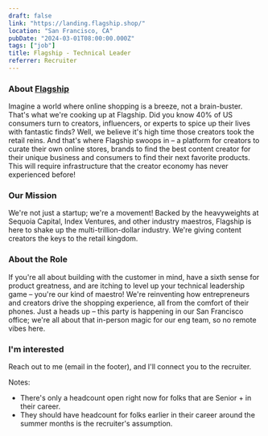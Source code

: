 ```yaml
---
draft: false
link: "https://landing.flagship.shop/"
location: "San Francisco, CA"
pubDate: "2024-03-01T08:00:00.000Z"
tags: ["job"]
title: Flagship - Technical Leader
referrer: Recruiter
---
```


### About [Flagship](https://landing.flagship.shop/)

Imagine a world where online shopping is a breeze, not a brain-buster. That's what we're cooking up at Flagship. Did you know 40% of US consumers turn to creators, influencers, or experts to spice up their lives with fantastic finds? Well, we believe it's high time those creators took the retail reins. And that's where Flagship swoops in – a platform for creators to curate their own online stores, brands to find the best content creator for their unique business and consumers to find their next favorite products. This will require infrastructure that the creator economy has never experienced before!

### Our Mission

We're not just a startup; we're a movement! Backed by the heavyweights at Sequoia Capital, Index Ventures, and other industry maestros, Flagship is here to shake up the multi-trillion-dollar industry. We're giving content creators the keys to the retail kingdom.

### About the Role

If you're all about building with the customer in mind, have a sixth sense for product greatness, and are itching to level up your technical leadership game – you're our kind of maestro! We're reinventing how entrepreneurs and creators drive the shopping experience, all from the comfort of their phones. Just a heads up – this party is happening in our San Francisco office; we're all about that in-person magic for our eng team, so no remote vibes here.

### I'm interested

Reach out to me (email in the footer), and I'll connect you to the recruiter.

Notes:

- There's only a headcount open right now for folks that are Senior + in their career. 
- They should have headcount for folks earlier in their career around the summer months is the recruiter's assumption.
